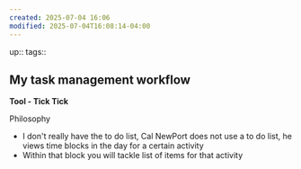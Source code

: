 ```yaml
---
created: 2025-07-04 16:06
modified: 2025-07-04T16:08:14-04:00
---
```

up::
tags::
## My task management workflow

**Tool - Tick Tick**

Philosophy
- I don't really have the to do list, Cal NewPort does not use a to do list, he views time blocks in the day for a certain activity
- Within that block you will tackle list of items for that activity